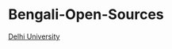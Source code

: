 # Bengali-Open-Sources
[Delhi University](http://mil.du.ac.in/Asset/Faculty%20Photos/updatedcvs/Agniv%20Ghosh.pdf)
